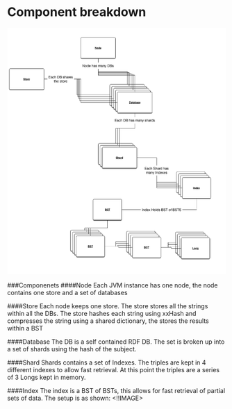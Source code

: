 # Component breakdown
![Component Diagram](https://github.com/alisle/Penella/blob/master/docs/img/components.png)

###Componenets
####Node
Each JVM instance has one node, the node contains one store and a set of databases

####Store
Each node keeps one store. The store stores all the strings within all the DBs. The store hashes each string using xxHash and compresses the string using a shared dictionary,
the stores the results within a BST

####Database
The DB is a self contained RDF DB. The set is broken up into a set of shards using the hash of the subject.

####Shard
 Shards contains a set of Indexes. The triples are kept in 4 different indexes to allow fast retrieval. At this point the triples are a series of 3 Longs kept in memory.

####Index
The index is a BST of BSTs, this allows for fast retrieval of partial sets of data. The setup is as shown: <!!IMAGE>
